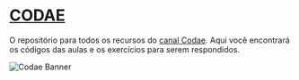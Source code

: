 # [CODAE](https://www.youtube.com/channel/UCGho6jJaDh51TqUckTqcyKg)
O repositório para todos os recursos do [canal Codae](https://www.youtube.com/channel/UCGho6jJaDh51TqUckTqcyKg). Aqui você encontrará os códigos das aulas e os exercícios para serem respondidos.

![Codae Banner](https://i.imgur.com/i9EhZuw.png "Codae Banner")
